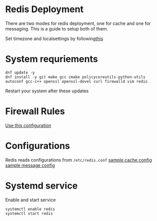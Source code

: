 

# Redis Deployment

There are two modes for redis deployment, one for cache and one for messaging. This is a guide to setup both of them.

Set timezone and localsettings by following[this](../misc/locale.md)

# System requriements
```
dnf update -y
dnf install -y git make gcc cmake policycoreutils-python-utils autoconf gcc-c++ openssl openssl-devel curl firewalld vim redis
```
Restart your system after these updates


# Firewall Rules
[Use this configuration](../misc/ssh_only_firewall.md)


# Configurations
Redis reads configurations from `/etc/redis.conf`
[sample cache config](cache.conf)
[sample message config](messaging.conf)

# Systemd service
Enable and start service
```
systemctl enable redis
systemctl start redis
```


